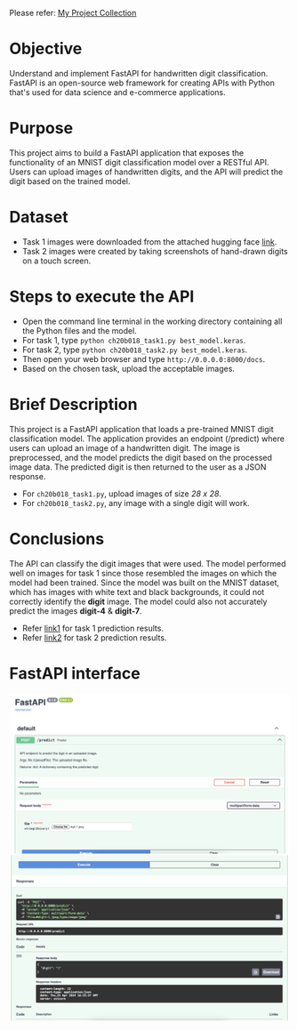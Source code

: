 Please refer: [My Project Collection](https://github.com/AswinBalamurugan/Machine_Learning_Projects/blob/main/README.md)

# Objective
Understand and implement FastAPI for handwritten digit classification. 
FastAPI is an open-source web framework for creating APIs with Python that's used for data science and e-commerce applications.

# Purpose
This project aims to build a FastAPI application that exposes the functionality of an MNIST digit classification model over a RESTful API. 
Users can upload images of handwritten digits, and the API will predict the digit based on the trained model.

# Dataset
- Task 1 images were downloaded from the attached hugging face [link](https://huggingface.co/datasets/mnist).
- Task 2 images were created by taking screenshots of hand-drawn digits on a touch screen.

# Steps to execute the API
- Open the command line terminal in the working directory containing all the Python files and the model.
- For task 1, type `python ch20b018_task1.py best_model.keras`. 
- For task 2, type `python ch20b018_task2.py best_model.keras`.
- Then open your web browser and type `http://0.0.0.0:8000/docs`.
- Based on the chosen task, upload the acceptable images.

# Brief Description
This project is a FastAPI application that loads a pre-trained MNIST digit classification model. 
The application provides an endpoint (/predict) where users can upload an image of a handwritten digit. 
The image is preprocessed, and the model predicts the digit based on the processed image data. 
The predicted digit is then returned to the user as a JSON response.

- For `ch20b018_task1.py`, upload images of size *28 x 28*.
- For `ch20b018_task2.py`, any image with a single digit will work.

# Conclusions
The API can classify the digit images that were used. 
The model performed well on images for task 1 since those resembled the images on which the model had been trained.
Since the model was built on the MNIST dataset, which has images with white text and black backgrounds, it could not correctly identify the **digit** image.
The model could also not accurately predict the images **digit-4** & **digit-7**.
- Refer [link1](https://github.com/AswinBalamurugan/MNIST_API/tree/main/predictions/task1) for task 1 prediction results.
- Refer [link2](https://github.com/AswinBalamurugan/MNIST_API/tree/main/predictions/task2) for task 2 prediction results.

# FastAPI interface

![img1](https://github.com/AswinBalamurugan/MNIST_API/blob/main/predictions/interface-1.png)
![img2](https://github.com/AswinBalamurugan/MNIST_API/blob/main/predictions/interface-2.png)
